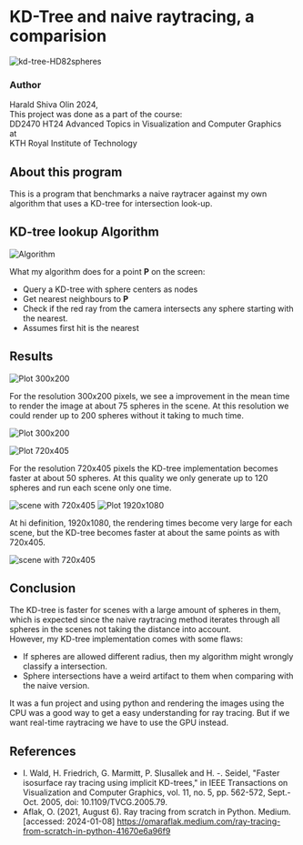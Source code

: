 # KD-Tree and naive raytracing, a comparision
![kd-tree-HD82spheres](raytracing_kdtree_1920x1080_82spheres_1012.0secs.png)

### Author
Harald Shiva Olin 2024,   
This project was done as a part of the course:    
DD2470 HT24 Advanced Topics in Visualization and Computer Graphics  
at  
KTH Royal Institute of Technology



## About this program
This is a program that benchmarks a naive raytracer against my own algorithm that uses a KD-tree for intersection look-up. 

## KD-tree lookup Algorithm

![Algorithm](myalgorithm.png)

What my algorithm does for a point **P** on the screen: 
- Query a KD-tree with sphere centers as nodes
- Get nearest neighbours to **P**
- Check if the red ray from the camera intersects any sphere starting with the nearest.
- Assumes first hit is the nearest 

## Results 

![Plot 300x200](plot_300x200.png)

For the resolution 300x200 pixels, we see a improvement in the mean time to render the image at about 75 spheres in the scene. At this resolution we could render up to 200 spheres without it taking to much time.

![Plot 300x200](300x200_197spheres.png)

![Plot 720x405](plot_720x405.png)

For the resolution 720x405 pixels the KD-tree implementation becomes faster at about 50 spheres. At this quality we only generate up to 120 spheres and run each scene only one time.

![scene with 720x405](720x405_122spheres.png)
![Plot 1920x1080](plot_1920x1080.png)

At hi definition, 1920x1080, the rendering times become very large for each scene, but the KD-tree becomes faster at about the same points as with 720x405. 

![scene with 720x405](1920x1080_101spheres.png)

## Conclusion
The KD-tree is faster for scenes with a large amount of spheres in them, which is expected since the naive raytracing method iterates through all spheres in the scenes not taking the distance into account.  
However, my KD-tree implementation comes with some flaws: 
- If spheres are allowed different radius, then my algorithm might wrongly classify a intersection.  
- Sphere intersections have a weird artifact to them when comparing with the naive version. 

It was a fun project and using python and rendering the images using the CPU was a good way to get a easy understanding for ray tracing. But if we want real-time raytracing we have to use the GPU instead. 



## References 

- I. Wald, H. Friedrich, G. Marmitt, P. Slusallek and H. -. Seidel, "Faster isosurface ray tracing using implicit KD-trees," in IEEE Transactions on Visualization and Computer Graphics, vol. 11, no. 5, pp. 562-572, Sept.-Oct. 2005, doi: 10.1109/TVCG.2005.79.
- Aflak, O. (2021, August 6). Ray tracing from scratch in Python. Medium.  [accessed: 2024-01-08] https://omaraflak.medium.com/ray-tracing-from-scratch-in-python-41670e6a96f9 
